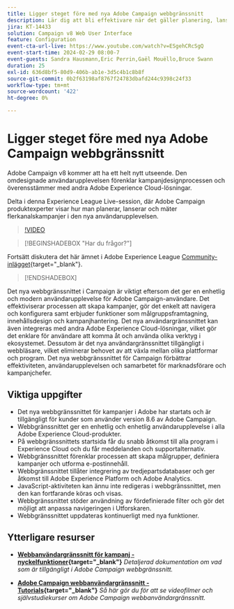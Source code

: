 ```yaml
---
title: Ligger steget före med nya Adobe Campaign webbgränssnitt
description: Lär dig att bli effektivare när det gäller planering, lansering och mätning av flerkanalsmarknadsföringsstrategier, inklusive marknadsföring via e-post och marknadsföring via sociala medier med nya Adobe Campaign webbgränssnitt.
jira: KT-14433
solution: Campaign v8 Web User Interface
feature: Configuration
event-cta-url-live: https://www.youtube.com/watch?v=ESgehCRcSgQ
event-start-time: 2024-02-29 08:00-7
event-guests: Sandra Hausmann,Eric Perrin,Gaël Mouëllo,Bruce Swann
duration: 25
exl-id: 636d8bf5-80d9-406b-ab1e-3d5c4b1c8b8f
source-git-commit: 0b2f63198af8767f24783dbafd244c9398c24f33
workflow-type: tm+mt
source-wordcount: '422'
ht-degree: 0%

---
```


# Ligger steget före med nya Adobe Campaign webbgränssnitt

Adobe Campaign v8 kommer att ha ett helt nytt utseende. Den omdesignade användarupplevelsen förenklar kampanjdesignprocessen och överensstämmer med andra Adobe Experience Cloud-lösningar.

Delta i denna Experience League Live-session, där Adobe Campaign produktexperter visar hur man planerar, lanserar och mäter flerkanalskampanjer i den nya användarupplevelsen.

>[!VIDEO](https://video.tv.adobe.com/v/3427258/?quality=12&learn=on)

>[!BEGINSHADEBOX &quot;Har du frågor?&quot;]

Fortsätt diskutera det här ämnet i Adobe Experience League [Community-inlägget](https://experienceleaguecommunities.adobe.com/t5/adobe-campaign-classic/experience-league-live-post-session-discussion-leaping-ahead/m-p/656893#M2671){target="_blank"}.

>[!ENDSHADEBOX]

Det nya webbgränssnittet i Campaign är viktigt eftersom det ger en enhetlig och modern användarupplevelse för Adobe Campaign-användare. Det effektiviserar processen att skapa kampanjer, gör det enkelt att navigera och konfigurera samt erbjuder funktioner som målgruppsframtagning, innehållsdesign och kampanjhantering. Det nya användargränssnittet kan även integreras med andra Adobe Experience Cloud-lösningar, vilket gör det enklare för användare att komma åt och använda olika verktyg i ekosystemet. Dessutom är det nya användargränssnittet tillgängligt i webbläsare, vilket eliminerar behovet av att växla mellan olika plattformar och program. Det nya webbgränssnittet för Campaign förbättrar effektiviteten, användarupplevelsen och samarbetet för marknadsförare och kampanjchefer.

## Viktiga uppgifter

* Det nya webbgränssnittet för kampanjer i Adobe har startats och är tillgängligt för kunder som använder version 8.6 av Adobe Campaign.
* Webbgränssnittet ger en enhetlig och enhetlig användarupplevelse i alla Adobe Experience Cloud-produkter.
* På webbgränssnittets startsida får du snabb åtkomst till alla program i Experience Cloud och du får meddelanden och supportalternativ.
* Webbgränssnittet förenklar processen att skapa målgrupper, definiera kampanjer och utforma e-postinnehåll.
* Webbgränssnittet tillåter integrering av tredjepartsdatabaser och ger åtkomst till Adobe Experience Platform och Adobe Analytics.
* JavaScript-aktiviteten kan ännu inte redigeras i webbgränssnittet, men den kan fortfarande köras och visas.
* Webbgränssnittet stöder användning av fördefinierade filter och gör det möjligt att anpassa navigeringen i Utforskaren.
* Webbgränssnittet uppdateras kontinuerligt med nya funktioner.


## Ytterligare resurser

* **[Webbanvändargränssnitt för kampanj - nyckelfunktioner](https://experienceleague.adobe.com/docs/campaign-web/v8/whats-new.html?lang=sv-SE){target="_blank"}**
  *Detaljerad dokumentation om vad som är tillgängligt i Adobe Campaign webbgränssnitt.*

* **[Adobe Campaign webbanvändargränssnitt - Tutorials](https://experienceleague.adobe.com/docs/campaign-web-learn/tutorials/overview.html?lang=sv-SE){target="_blank"}**
  *Så här gör du för att se videofilmer och självstudiekurser om Adobe Campaign webbanvändargränssnitt.*

